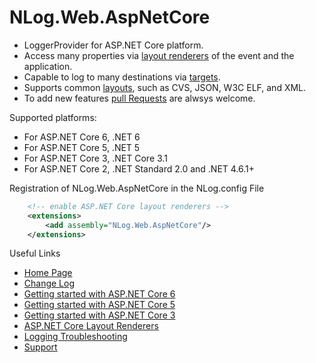 # NLog.Web.AspNetCore

- LoggerProvider for ASP.NET Core platform. 
- Access many properties via [layout renderers](https://nlog-project.org/config/?tab=layout-renderers) of the event and the application.
- Capable to log to many destinations via [targets](https://nlog-project.org/config/?tab=targets).
- Supports common [layouts](https://nlog-project.org/config/?tab=layouts), such as CVS, JSON, W3C ELF, and XML.
- To add new features [pull Requests](https://github.com/NLog/NLog.Web/pulls) are alwsys welcome.

Supported platforms:

- For ASP.NET Core 6, .NET 6
- For ASP.NET Core 5, .NET 5
- For ASP.NET Core 3, .NET Core 3.1
- For ASP.NET Core 2, .NET Standard 2.0 and .NET 4.6.1+

Registration of NLog.Web.AspNetCore in the NLog.config File

```xml
	<!-- enable ASP.NET Core layout renderers -->
	<extensions>
		<add assembly="NLog.Web.AspNetCore"/>
	</extensions>
```

Useful Links

- [Home Page](https://nlog-project.org/)
- [Change Log](https://github.com/NLog/NLog.Web/releases)
- [Getting started with ASP.NET Core 6](https://github.com/NLog/NLog/wiki/Getting-started-with-ASP.NET-Core-6)
- [Getting started with ASP.NET Core 5](https://github.com/NLog/NLog/wiki/Getting-started-with-ASP.NET-Core-5)
- [Getting started with ASP.NET Core 3](https://github.com/NLog/NLog/wiki/Getting-started-with-ASP.NET-Core-3)
- [ASP.NET Core Layout Renderers](https://nlog-project.org/config/?tab=layout-renderers&search=package:nlog.web.aspnetcore)
- [Logging Troubleshooting](https://github.com/NLog/NLog/wiki/Logging-troubleshooting)
- [Support](https://stackoverflow.com/questions/tagged/nlog)
